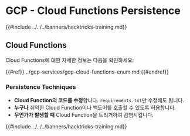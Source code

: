 # GCP - Cloud Functions Persistence

{{#include ../../../banners/hacktricks-training.md}}

## Cloud Functions

Cloud Functions에 대한 자세한 정보는 다음을 확인하세요:

{{#ref}}
../gcp-services/gcp-cloud-functions-enum.md
{{#endref}}

### Persistence Techniques

- **Cloud Function의 코드를 수정**합니다. `requirements.txt`만 수정해도 됩니다.
- **누구나** 취약한 Cloud Function이나 백도어를 호출할 수 있도록 허용합니다.
- **무언가가 발생할 때** Cloud Function을 트리거하여 감염시킵니다.

{{#include ../../../banners/hacktricks-training.md}}
